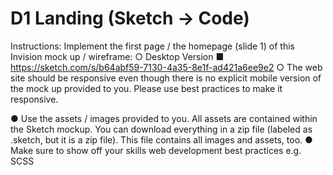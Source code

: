 # D1 Landing (Sketch → Code)
Instructions:
Implement the first page / the homepage (slide 1) of this Invision mock up /
wireframe:
○ Desktop Version
■ https://sketch.com/s/b64abf59-7130-4a35-8e1f-ad421a6ee9e2
○ The web site should be responsive even though there is no explicit mobile
version of the mock up provided to you. Please use best practices to make it
responsive.

● Use the assets / images provided to you. All assets are contained within the Sketch
mockup. You can download everything in a zip file (labeled as .sketch, but it is a zip
file). This file contains all images and assets, too.
● Make sure to show off your skills web development best practices e.g. SCSS
